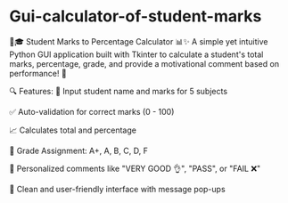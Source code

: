 # Gui-calculator-of-student-marks
🧮🎓 Student Marks to Percentage Calculator 📊✨ A simple yet intuitive Python GUI application built with Tkinter to calculate a student's total marks, percentage, grade, and provide a motivational comment based on performance! 🌟

🔍 Features:
📌 Input student name and marks for 5 subjects

✅ Auto-validation for correct marks (0 - 100)

📈 Calculates total and percentage

🎯 Grade Assignment: A+, A, B, C, D, F

💬 Personalized comments like "VERY GOOD 👌", "PASS", or "FAIL ❌"

🧠 Clean and user-friendly interface with message pop-ups
